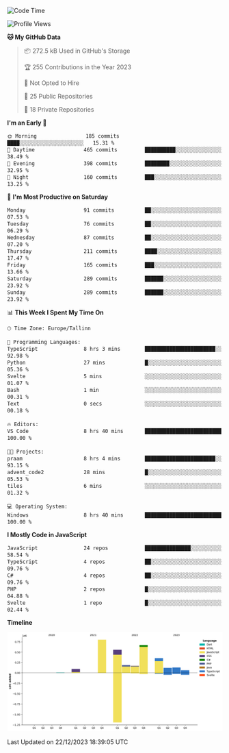 <!--START_SECTION:waka-->
![Code Time](http://img.shields.io/badge/Code%20Time-573%20hrs%2050%20mins-blue)

![Profile Views](http://img.shields.io/badge/Profile%20Views-0-blue)

**🐱 My GitHub Data** 

> 📦 272.5 kB Used in GitHub's Storage 
 > 
> 🏆 255 Contributions in the Year 2023
 > 
> 🚫 Not Opted to Hire
 > 
> 📜 25 Public Repositories 
 > 
> 🔑 18 Private Repositories 
 > 
**I'm an Early 🐤** 

```text
🌞 Morning                185 commits         ████░░░░░░░░░░░░░░░░░░░░░   15.31 % 
🌆 Daytime                465 commits         ██████████░░░░░░░░░░░░░░░   38.49 % 
🌃 Evening                398 commits         ████████░░░░░░░░░░░░░░░░░   32.95 % 
🌙 Night                  160 commits         ███░░░░░░░░░░░░░░░░░░░░░░   13.25 % 
```
📅 **I'm Most Productive on Saturday** 

```text
Monday                   91 commits          ██░░░░░░░░░░░░░░░░░░░░░░░   07.53 % 
Tuesday                  76 commits          ██░░░░░░░░░░░░░░░░░░░░░░░   06.29 % 
Wednesday                87 commits          ██░░░░░░░░░░░░░░░░░░░░░░░   07.20 % 
Thursday                 211 commits         ████░░░░░░░░░░░░░░░░░░░░░   17.47 % 
Friday                   165 commits         ███░░░░░░░░░░░░░░░░░░░░░░   13.66 % 
Saturday                 289 commits         ██████░░░░░░░░░░░░░░░░░░░   23.92 % 
Sunday                   289 commits         ██████░░░░░░░░░░░░░░░░░░░   23.92 % 
```


📊 **This Week I Spent My Time On** 

```text
🕑︎ Time Zone: Europe/Tallinn

💬 Programming Languages: 
TypeScript               8 hrs 3 mins        ███████████████████████░░   92.98 % 
Python                   27 mins             █░░░░░░░░░░░░░░░░░░░░░░░░   05.36 % 
Svelte                   5 mins              ░░░░░░░░░░░░░░░░░░░░░░░░░   01.07 % 
Bash                     1 min               ░░░░░░░░░░░░░░░░░░░░░░░░░   00.31 % 
Text                     0 secs              ░░░░░░░░░░░░░░░░░░░░░░░░░   00.18 % 

🔥 Editors: 
VS Code                  8 hrs 40 mins       █████████████████████████   100.00 % 

🐱‍💻 Projects: 
praam                    8 hrs 4 mins        ███████████████████████░░   93.15 % 
advent_code2             28 mins             █░░░░░░░░░░░░░░░░░░░░░░░░   05.53 % 
tiles                    6 mins              ░░░░░░░░░░░░░░░░░░░░░░░░░   01.32 % 

💻 Operating System: 
Windows                  8 hrs 40 mins       █████████████████████████   100.00 % 
```

**I Mostly Code in JavaScript** 

```text
JavaScript               24 repos            ███████████████░░░░░░░░░░   58.54 % 
TypeScript               4 repos             ██░░░░░░░░░░░░░░░░░░░░░░░   09.76 % 
C#                       4 repos             ██░░░░░░░░░░░░░░░░░░░░░░░   09.76 % 
PHP                      2 repos             █░░░░░░░░░░░░░░░░░░░░░░░░   04.88 % 
Svelte                   1 repo              █░░░░░░░░░░░░░░░░░░░░░░░░   02.44 % 
```



**Timeline**

![Lines of Code chart](https://raw.githubusercontent.com/Piilu/Piilu/main/assets/bar_graph.png)


 Last Updated on 22/12/2023 18:39:05 UTC
<!--END_SECTION:waka-->